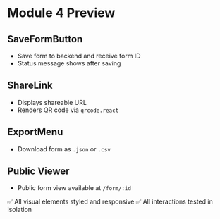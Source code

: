 # Module 4 Preview

## SaveFormButton
- Save form to backend and receive form ID
- Status message shows after saving

## ShareLink
- Displays shareable URL
- Renders QR code via `qrcode.react`

## ExportMenu
- Download form as `.json` or `.csv`

## Public Viewer
- Public form view available at `/form/:id`

✅ All visual elements styled and responsive
✅ All interactions tested in isolation